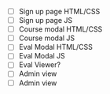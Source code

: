 - [ ] Sign up page HTML/CSS
- [ ] Sign up page JS
- [ ] Course modal HTML/CSS
- [ ] Course modal JS
- [ ] Eval Modal HTML/CSS
- [ ] Eval Modal JS
- [ ] Eval Viewer?
- [ ] Admin view
- [ ] Admin view
